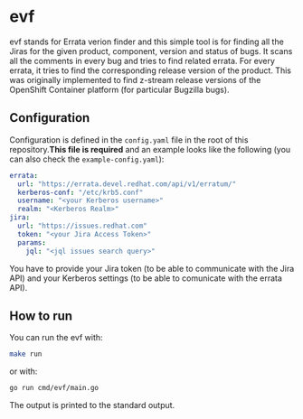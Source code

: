 # evf
evf stands for Errata verion finder and this simple tool is for finding all the Jiras for the given product, component, version and status of bugs. It scans all the comments in every bug and tries to find related errata. For every errata, it tries to find the corresponding release version of the product. This was originally implemented to find z-stream release versions of the OpenShift Container platform (for particular Bugzilla bugs).

## Configuration

Configuration is defined in the `config.yaml` file in the root of this repository.**This file is required** and an example looks like the following (you can also check the `example-config.yaml`):

```yaml
errata:
  url: "https://errata.devel.redhat.com/api/v1/erratum/"
  kerberos-conf: "/etc/krb5.conf"
  username: "<your Kerberos username>"
  realm: "<Kerberos Realm>"
jira:
  url: "https://issues.redhat.com"
  token: "<your Jira Access Token>"
  params:
    jql: "<jql issues search query>"

```

 You have to provide your Jira token (to be able to communicate with the Jira API) and your Kerberos settings (to be able to comunicate with the errata API).

## How to run

You can run the evf with:

```bash
make run
```

or with:

```bash
go run cmd/evf/main.go
```

The output is printed to the standard output.
